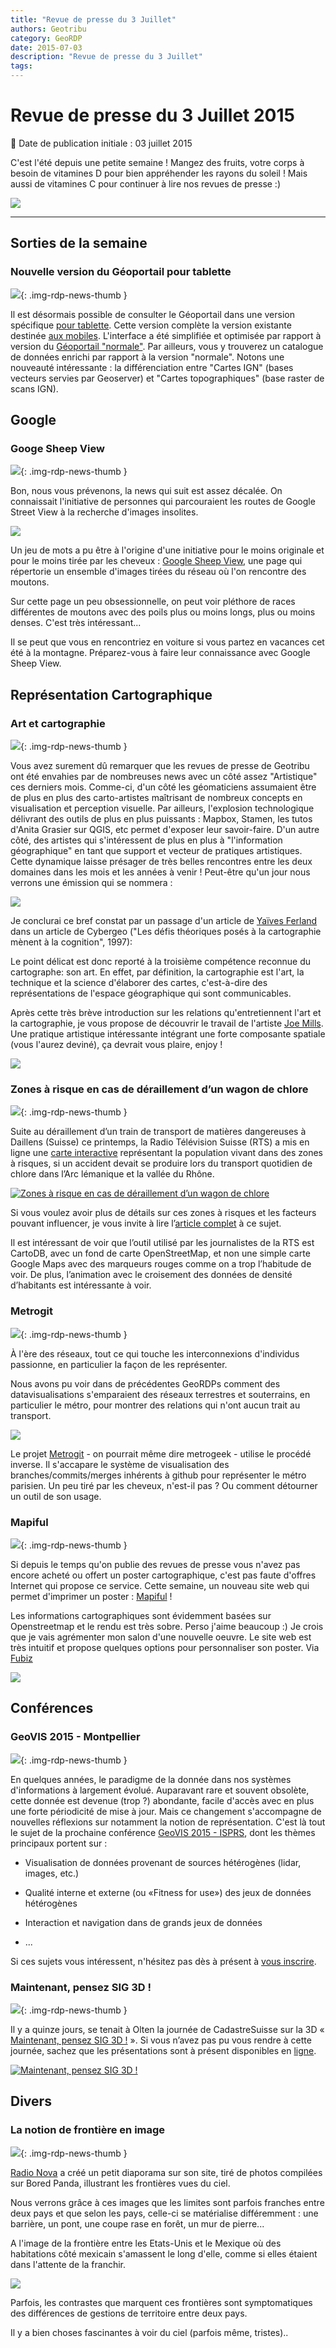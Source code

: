 ```yaml
---
title: "Revue de presse du 3 Juillet"
authors: Geotribu
category: GeoRDP
date: 2015-07-03
description: "Revue de presse du 3 Juillet"
tags:
---
```


# Revue de presse du 3 Juillet 2015


:calendar: Date de publication initiale : 03 juillet 2015

C'est l'été depuis une petite semaine ! Mangez des fruits, votre corps à besoin de vitamines D pour bien appréhender les rayons du soleil ! Mais aussi de vitamines C pour continuer à lire nos revues de presse :)

![](https://web.archive.org/web/20170303105818im_/https://cdn.geotribu.fr/img/articles-blog-rdp/capture-ecran/orange_globe.jpg)

----

## Sorties de la semaine


### Nouvelle version du Géoportail pour tablette

![](https://web.archive.org/web/20170303105818im_/https://cdn.geotribu.fr/img/logos-icones/entreprises_association/geoportail.png){: .img-rdp-news-thumb }

Il est désormais possible de consulter le Géoportail dans une version spécifique [pour tablette](https://web.archive.org/web/20170303105818/http://tab.geoportail.fr/). Cette version complète la version existante destinée [aux mobiles](https://web.archive.org/web/20170303105818/http://m.geoportail.fr/). L'interface a été simplifiée et optimisée par rapport à version du [Géoportail "normale"](https://web.archive.org/web/20170303105818/http://www.geoportail.gouv.fr/accueil). Par ailleurs, vous y trouverez un catalogue de données enrichi par rapport à la version "normale". Notons une nouveauté intéressante : la différenciation entre "Cartes IGN" (bases vecteurs servies par Geoserver) et "Cartes topographiques" (base raster de scans IGN).



## Google


### Googe Sheep View

![](https://web.archive.org/web/20170303105818im_/https://cdn.geotribu.fr/img/logos-icones/divers/sheep.png){: .img-rdp-news-thumb }

Bon, nous vous prévenons, la news qui suit est assez décalée. On connaissait l'initiative de personnes qui parcouraient les routes de Google Street View à la recherche d'images insolites.


[![](https://web.archive.org/web/20170303105818im_/https://cdn.geotribu.fr/img/articles-blog-rdp/divers/sheep.jpg)](https://web.archive.org/web/20170303105818/http://www.googlesheepview.com/)


Un jeu de mots a pu être à l'origine d'une initiative pour le moins originale et pour le moins tirée par les cheveux : [Google Sheep View](https://web.archive.org/web/20170303105818/http://www.googlesheepview.com/), une page qui répertorie un ensemble d'images tirées du réseau où l'on rencontre des moutons.


Sur cette page un peu obsessionnelle, on peut voir pléthore de races différentes de moutons avec des poils plus ou moins longs, plus ou moins denses. C'est très intéressant...


Il se peut que vous en rencontriez en voiture si vous partez en vacances cet été à la montagne. Préparez-vous à faire leur connaissance avec Google Sheep View.



## Représentation Cartographique


### Art et cartographie

![](https://web.archive.org/web/20170303105818im_/https://cdn.geotribu.fr/img/internal/icons-rdp-news/world.png){: .img-rdp-news-thumb }

Vous avez surement dû remarquer que les revues de presse de Geotribu ont été envahies par de nombreuses news avec un côté assez "Artistique" ces derniers mois. Comme-ci, d'un côté les géomaticiens assumaient être de plus en plus des carto-artistes maîtrisant de nombreux concepts en visualisation et perception visuelle. Par ailleurs, l'explosion technologique délivrant des outils de plus en plus puissants : Mapbox, Stamen, les tutos d'Anita Grasier sur QGIS, etc permet d'exposer leur savoir-faire. D'un autre côté, des artistes qui s'intéressent de plus en plus à "l'information géographique" en tant que support et vecteur de pratiques artistiques. Cette dynamique laisse présager de très belles rencontres entre les deux domaines dans les mois et les années à venir ! Peut-être qu'un jour nous verrons une émission qui se nommera :


![](https://web.archive.org/web/20170303105818im_/https://cdn.geotribu.fr/img/articles-blog-rdp/capture-ecran/dessus_cartes.jpg)


Je conclurai ce bref constat par un passage d'un article de [Yaïves Ferland](https://web.archive.org/web/20170303105818/https://cybergeo.revues.org/499) dans un article de Cybergeo ("Les défis théoriques posés à la cartographie mènent à la cognition", 1997):


Le point délicat est donc reporté à la troisième compétence reconnue du cartographe: son art. En effet, par définition, la cartographie est l'art, la technique et la science d'élaborer des cartes, c'est-à-dire des représentations de l'espace géographique qui sont communicables.


Après cette très brève introduction sur les relations qu'entretiennent l'art et la cartographie, je vous propose de découvrir le travail de l'artiste [Joe Mills](https://web.archive.org/web/20170303105818/http://www.joemills.com/author/joemills/). Une pratique artistique intéressante intégrant une forte composante spatiale (vous l'aurez deviné), ça devrait vous plaire, enjoy !


![](https://web.archive.org/web/20170303105818im_/https://cdn.geotribu.fr/img/articles-blog-rdp/capture-ecran/joe_mills.png)


### Zones à risque en cas de déraillement d’un wagon de chlore

![](https://web.archive.org/web/20170303105818im_/https://cdn.geotribu.fr/img/logos-icones/heatmap.png){: .img-rdp-news-thumb }

Suite au déraillement d’un train de transport de matières dangereuses à Daillens (Suisse) ce printemps, la Radio Télévision Suisse (RTS) a mis en ligne une [carte interactive](https://web.archive.org/web/20170303105818/http://rts-dataviz.s3-website.eu-central-1.amazonaws.com/petit-train-de-chlore/index.html?r=1610) représentant la population vivant dans des zones à risques, si un accident devait se produire lors du transport quotidien de chlore dans l’Arc lémanique et la vallée du Rhône.


[![Zones à risque en cas de déraillement d’un wagon de chlore](https://web.archive.org/web/20170303105818im_/https://cdn.geotribu.fr/img/articles-blog-rdp/capture-ecran/accident-chlore.png "Zones à risque en cas de déraillement d’un wagon de chlore")](https://web.archive.org/web/20170303105818/http://rts-dataviz.s3-website.eu-central-1.amazonaws.com/petit-train-de-chlore/index.html?r=1610)


Si vous voulez avoir plus de détails sur ces zones à risques et les facteurs pouvant influencer, je vous invite à lire l’[article complet](https://web.archive.org/web/20170303105818/http://www.rts.ch/info/regions/6851235-un-accident-d-un-wagon-de-chlore-pourrait-intoxiquer-20-000-personnes.html) à ce sujet.


Il est intéressant de voir que l’outil utilisé par les journalistes de la RTS est CartoDB, avec un fond de carte OpenStreetMap, et non une simple carte Google Maps avec des marqueurs rouges comme on a trop l’habitude de voir. De plus, l’animation avec le croisement des données de densité d’habitants est intéressante à voir.


### Metrogit

![](https://web.archive.org/web/20170303105818im_/https://cdn.geotribu.fr/img/internal/icons-rdp-news/world.png){: .img-rdp-news-thumb }

À l'ère des réseaux, tout ce qui touche les interconnexions d'individus passionne, en particulier la façon de les représenter.


Nous avons pu voir dans de précédentes GeoRDPs comment des datavisualisations s'emparaient des réseaux terrestres et souterrains, en particulier le métro, pour montrer des relations qui n'ont aucun trait au transport.


[![](https://web.archive.org/web/20170303105818im_/https://cdn.geotribu.fr/img/articles-blog-rdp/divers/git.png)](https://web.archive.org/web/20170303105818/https://github.com/vbarbaresi/MetroGit)


Le projet [Metrogit](https://web.archive.org/web/20170303105818/https://github.com/vbarbaresi/MetroGit) - on pourrait même dire metrogeek - utilise le procédé inverse. Il s'accapare le système de visualisation des branches/commits/merges inhérents à github pour représenter le métro parisien. Un peu tiré par les cheveux, n'est-il pas ? Ou comment détourner un outil de son usage.


### Mapiful

![](https://web.archive.org/web/20170303105818im_/https://cdn.geotribu.fr/img/logos-icones/entreprises_association/mapiful-logo.png){: .img-rdp-news-thumb }

Si depuis le temps qu'on publie des revues de presse vous n'avez pas encore acheté ou offert un poster cartographique, c'est pas faute d'offres Internet qui propose ce service. Cette semaine, un nouveau site web qui permet d'imprimer un poster : [Mapiful](https://web.archive.org/web/20170303105818/https://www.mapiful.com/) !


Les informations cartographiques sont évidemment basées sur Openstreetmap et le rendu est très sobre. Perso j'aime beaucoup :) Je crois que je vais agrémenter mon salon d'une nouvelle oeuvre. Le site web est très intuitif et propose quelques options pour personnaliser son poster. Via [Fubiz](https://web.archive.org/web/20170303105818/http://www.fubiz.net/2015/06/24/favorite-places-in-poster/)


![](https://web.archive.org/web/20170303105818im_/https://cdn.geotribu.fr/img/articles-blog-rdp/capture-ecran/mapiful_0.png)



## Conférences


### GeoVIS 2015 - Montpellier

![](https://web.archive.org/web/20170303105818im_/https://cdn.geotribu.fr/img/logos-icones/divers/conference.png){: .img-rdp-news-thumb }

En quelques années, le paradigme de la donnée dans nos systèmes d'informations à largement évolué. Auparavant rare et souvent obsolète, cette donnée est devenue (trop ?) abondante, facile d'accès avec en plus une forte périodicité de mise à jour. Mais ce changement s'accompagne de nouvelles réflexions sur notamment la notion de représentation. C'est là tout le sujet de la prochaine conférence [GeoVIS 2015 - ISPRS](https://web.archive.org/web/20170303105818/http://www.isprs-geospatialweek2015.org/workshops/geovis/), dont les thèmes principaux portent sur :


- Visualisation de données provenant de sources hétérogènes (lidar, images, etc.)

- Qualité interne et externe (ou «Fitness for use») des jeux de données hétérogènes

- Interaction et navigation dans de grands jeux de données

- ...

Si ces sujets vous intéressent, n'hésitez pas dès à présent à [vous inscrire](https://web.archive.org/web/20170303105818/http://www.isprs-geospatialweek2015.org/registration.html).


### Maintenant, pensez SIG 3D !

![](https://web.archive.org/web/20170303105818im_/https://cdn.geotribu.fr/img/logos-icones/divers/suisse.png){: .img-rdp-news-thumb }

Il y a quinze jours, se tenait à Olten la journée de CadastreSuisse sur la 3D « [Maintenant, pensez SIG 3D !](https://web.archive.org/web/20170303105818/http://www.kkva.ch/de/downloads/Flyer_SIG_3D_20150610_fr.pdf) ». Si vous n’avez pas pu vous rendre à cette journée, sachez que les présentations sont à présent disponibles en [ligne](https://web.archive.org/web/20170303105818/http://www.cadastre.ch/internet/kataster/fr/home/av/news-av/3D/docu.html).


[![Maintenant, pensez SIG 3D !](https://web.archive.org/web/20170303105818im_/https://cdn.geotribu.fr/img/articles-blog-rdp/capture-ecran/olten3d.png "Maintenant, pensez SIG 3D !")](https://web.archive.org/web/20170303105818/http://www.cadastre.ch/internet/kataster/fr/home/av/news-av/3D/docu.html)



## Divers


### La notion de frontière en image

![](https://web.archive.org/web/20170303105818im_/https://cdn.geotribu.fr/img/internal/icons-rdp-news/world.png){: .img-rdp-news-thumb }

[Radio Nova](https://web.archive.org/web/20170303105818/http://www.novaplanet.com/novamag/galerie-la-notion-de-frontiere-en-image) a créé un petit diaporama sur son site, tiré de photos compilées sur Bored Panda, illustrant les frontières vues du ciel.


Nous verrons grâce à ces images que les limites sont parfois franches entre deux pays et que selon les pays, celle-ci se matérialise différemment : une barrière, un pont, une coupe rase en forêt, un mur de pierre...


A l'image de la frontière entre les Etats-Unis et le Mexique où des habitations côté mexicain s'amassent le long d'elle, comme si elles étaient dans l'attente de la franchir.


[![](https://web.archive.org/web/20170303105818im_/https://cdn.geotribu.fr/img/articles-blog-rdp/divers/nova.jpg)](https://web.archive.org/web/20170303105818/http://www.novaplanet.com/novamag/galerie-la-notion-de-frontiere-en-image)


Parfois, les contrastes que marquent ces frontières sont symptomatiques des différences de gestions de territoire entre deux pays.


Il y a bien choses fascinantes à voir du ciel (parfois même, tristes)..
